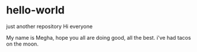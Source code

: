 # hello-world
just another repository
Hi everyone 

My name is Megha, hope you all are doing good, all the best.
i've had tacos on the moon.

